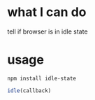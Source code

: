 # what I can do

tell if browser is in idle state

# usage

```shell
npm install idle-state
```

```js
idle(callback)
```
